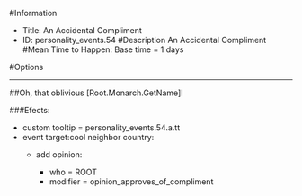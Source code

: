 #Information
 - Title: An Accidental Compliment
 - ID: personality_events.54
#Description
An Accidental Compliment
#Mean Time to Happen:
Base time = 1 days

#Options

___
##Oh, that oblivious [Root.Monarch.GetName]!

###Efects:<ul><li>custom tooltip = personality_events.54.a.tt</li><li>event target:cool neighbor country:</li><ul><li>add opinion:</li><ul><li>who = ROOT</li><li>modifier = opinion_approves_of_compliment</li></ul></ul></ul>
